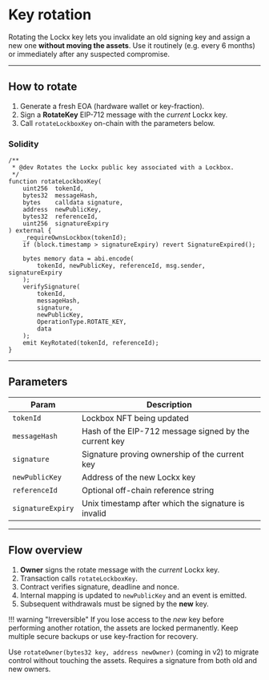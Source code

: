 # Key rotation

Rotating the Lockx key lets you invalidate an old signing key and assign a new one **without moving the assets**.  Use it routinely (e.g. every 6 months) or immediately after any suspected compromise.

---

## How to rotate

1. Generate a fresh EOA (hardware wallet or key-fraction).
2. Sign a **RotateKey** EIP-712 message with the *current* Lockx key.
3. Call `rotateLockboxKey` on-chain with the parameters below.

### Solidity

```solidity
/**
 * @dev Rotates the Lockx public key associated with a Lockbox.
 */
function rotateLockboxKey(
    uint256  tokenId,
    bytes32  messageHash,
    bytes    calldata signature,
    address  newPublicKey,
    bytes32  referenceId,
    uint256  signatureExpiry
) external {
    _requireOwnsLockbox(tokenId);
    if (block.timestamp > signatureExpiry) revert SignatureExpired();

    bytes memory data = abi.encode(
        tokenId, newPublicKey, referenceId, msg.sender, signatureExpiry
    );
    verifySignature(
        tokenId,
        messageHash,
        signature,
        newPublicKey,
        OperationType.ROTATE_KEY,
        data
    );
    emit KeyRotated(tokenId, referenceId);
}
```

---

## Parameters

| Param | Description |
|-------|-------------|
| `tokenId` | Lockbox NFT being updated |
| `messageHash` | Hash of the EIP-712 message signed by the current key |
| `signature` | Signature proving ownership of the current key |
| `newPublicKey` | Address of the new Lockx key |
| `referenceId` | Optional off-chain reference string |
| `signatureExpiry` | Unix timestamp after which the signature is invalid |

---

## Flow overview

1. **Owner** signs the rotate message with the *current* Lockx key.
2. Transaction calls `rotateLockboxKey`.
3. Contract verifies signature, deadline and nonce.
4. Internal mapping is updated to `newPublicKey` and an event is emitted.
5. Subsequent withdrawals must be signed by the **new** key.

!!! warning "Irreversible"
    If you lose access to the *new* key before performing another rotation, the assets are locked permanently.  Keep multiple secure backups or use key-fraction for recovery.

Use `rotateOwner(bytes32 key, address newOwner)` (coming in v2) to migrate control without touching the assets. Requires a signature from both old and new owners.
